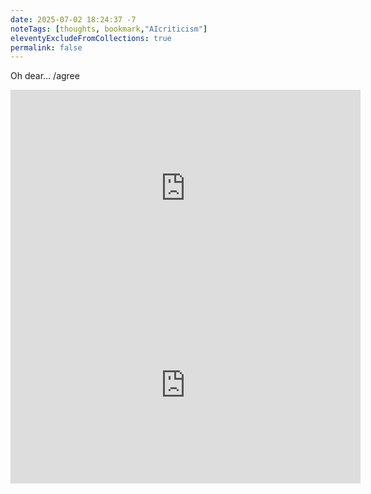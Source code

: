 ```yaml
---
date: 2025-07-02 18:24:37 -7
noteTags: [thoughts, bookmark,"AIcriticism"]
eleventyExcludeFromCollections: true
permalink: false
---
```

Oh dear… /agree
<div class="block-1col block-spaced">
<iframe width="560" height="315" src="https://www.youtube.com/embed/zKCynxiV_8I" title="YouTube video player" frameborder="0" allow="accelerometer; autoplay; clipboard-write; encrypted-media; gyroscope; picture-in-picture; web-share" referrerpolicy="strict-origin-when-cross-origin" allowfullscreen></iframe>
</div>

<div class="block-1col block-spaced">
<iframe width="560" height="315" src="https://www.youtube.com/embed/6ovuMoW2EGk" title="YouTube video player" frameborder="0" allow="accelerometer; autoplay; clipboard-write; encrypted-media; gyroscope; picture-in-picture; web-share" referrerpolicy="strict-origin-when-cross-origin" allowfullscreen></iframe>
</div>